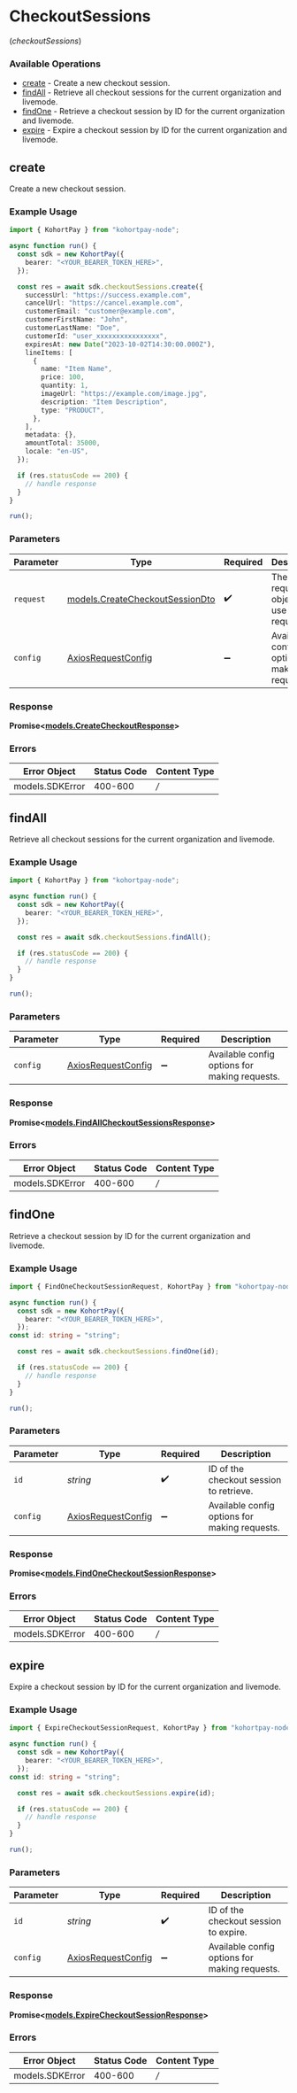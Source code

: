 # CheckoutSessions
(*checkoutSessions*)

### Available Operations

* [create](#create) - Create a new checkout session.
* [findAll](#findall) - Retrieve all checkout sessions for the current organization and livemode.
* [findOne](#findone) - Retrieve a checkout session by ID for the current organization and livemode.
* [expire](#expire) - Expire a checkout session by ID for the current organization and livemode.

## create

Create a new checkout session.

### Example Usage

```typescript
import { KohortPay } from "kohortpay-node";

async function run() {
  const sdk = new KohortPay({
    bearer: "<YOUR_BEARER_TOKEN_HERE>",
  });

  const res = await sdk.checkoutSessions.create({
    successUrl: "https://success.example.com",
    cancelUrl: "https://cancel.example.com",
    customerEmail: "customer@example.com",
    customerFirstName: "John",
    customerLastName: "Doe",
    customerId: "user_xxxxxxxxxxxxxxxx",
    expiresAt: new Date("2023-10-02T14:30:00.000Z"),
    lineItems: [
      {
        name: "Item Name",
        price: 100,
        quantity: 1,
        imageUrl: "https://example.com/image.jpg",
        description: "Item Description",
        type: "PRODUCT",
      },
    ],
    metadata: {},
    amountTotal: 35000,
    locale: "en-US",
  });

  if (res.statusCode == 200) {
    // handle response
  }
}

run();
```

### Parameters

| Parameter                                                                   | Type                                                                        | Required                                                                    | Description                                                                 |
| --------------------------------------------------------------------------- | --------------------------------------------------------------------------- | --------------------------------------------------------------------------- | --------------------------------------------------------------------------- |
| `request`                                                                   | [models.CreateCheckoutSessionDto](../../models/createcheckoutsessiondto.md) | :heavy_check_mark:                                                          | The request object to use for the request.                                  |
| `config`                                                                    | [AxiosRequestConfig](https://axios-http.com/docs/req_config)                | :heavy_minus_sign:                                                          | Available config options for making requests.                               |


### Response

**Promise<[models.CreateCheckoutResponse](../../models/createcheckoutresponse.md)>**
### Errors

| Error Object    | Status Code     | Content Type    |
| --------------- | --------------- | --------------- |
| models.SDKError | 400-600         | */*             |

## findAll

Retrieve all checkout sessions for the current organization and livemode.

### Example Usage

```typescript
import { KohortPay } from "kohortpay-node";

async function run() {
  const sdk = new KohortPay({
    bearer: "<YOUR_BEARER_TOKEN_HERE>",
  });

  const res = await sdk.checkoutSessions.findAll();

  if (res.statusCode == 200) {
    // handle response
  }
}

run();
```

### Parameters

| Parameter                                                    | Type                                                         | Required                                                     | Description                                                  |
| ------------------------------------------------------------ | ------------------------------------------------------------ | ------------------------------------------------------------ | ------------------------------------------------------------ |
| `config`                                                     | [AxiosRequestConfig](https://axios-http.com/docs/req_config) | :heavy_minus_sign:                                           | Available config options for making requests.                |


### Response

**Promise<[models.FindAllCheckoutSessionsResponse](../../models/findallcheckoutsessionsresponse.md)>**
### Errors

| Error Object    | Status Code     | Content Type    |
| --------------- | --------------- | --------------- |
| models.SDKError | 400-600         | */*             |

## findOne

Retrieve a checkout session by ID for the current organization and livemode.

### Example Usage

```typescript
import { FindOneCheckoutSessionRequest, KohortPay } from "kohortpay-node";

async function run() {
  const sdk = new KohortPay({
    bearer: "<YOUR_BEARER_TOKEN_HERE>",
  });
const id: string = "string";

  const res = await sdk.checkoutSessions.findOne(id);

  if (res.statusCode == 200) {
    // handle response
  }
}

run();
```

### Parameters

| Parameter                                                    | Type                                                         | Required                                                     | Description                                                  |
| ------------------------------------------------------------ | ------------------------------------------------------------ | ------------------------------------------------------------ | ------------------------------------------------------------ |
| `id`                                                         | *string*                                                     | :heavy_check_mark:                                           | ID of the checkout session to retrieve.                      |
| `config`                                                     | [AxiosRequestConfig](https://axios-http.com/docs/req_config) | :heavy_minus_sign:                                           | Available config options for making requests.                |


### Response

**Promise<[models.FindOneCheckoutSessionResponse](../../models/findonecheckoutsessionresponse.md)>**
### Errors

| Error Object    | Status Code     | Content Type    |
| --------------- | --------------- | --------------- |
| models.SDKError | 400-600         | */*             |

## expire

Expire a checkout session by ID for the current organization and livemode.

### Example Usage

```typescript
import { ExpireCheckoutSessionRequest, KohortPay } from "kohortpay-node";

async function run() {
  const sdk = new KohortPay({
    bearer: "<YOUR_BEARER_TOKEN_HERE>",
  });
const id: string = "string";

  const res = await sdk.checkoutSessions.expire(id);

  if (res.statusCode == 200) {
    // handle response
  }
}

run();
```

### Parameters

| Parameter                                                    | Type                                                         | Required                                                     | Description                                                  |
| ------------------------------------------------------------ | ------------------------------------------------------------ | ------------------------------------------------------------ | ------------------------------------------------------------ |
| `id`                                                         | *string*                                                     | :heavy_check_mark:                                           | ID of the checkout session to expire.                        |
| `config`                                                     | [AxiosRequestConfig](https://axios-http.com/docs/req_config) | :heavy_minus_sign:                                           | Available config options for making requests.                |


### Response

**Promise<[models.ExpireCheckoutSessionResponse](../../models/expirecheckoutsessionresponse.md)>**
### Errors

| Error Object    | Status Code     | Content Type    |
| --------------- | --------------- | --------------- |
| models.SDKError | 400-600         | */*             |
